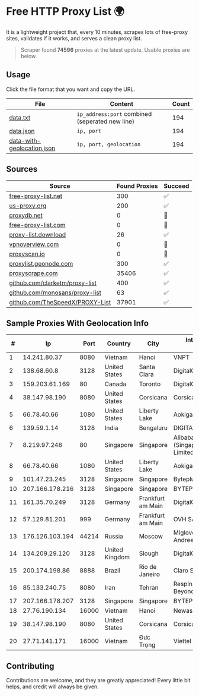 
# Free HTTP Proxy List 🌍

It is a lightweight project that, every 10 minutes, scrapes lots of free-proxy sites, validates if it works, and serves a clean proxy list.


> Scraper found **74596** proxies at the latest update. Usable proxies are below.

## Usage

Click the file format that you want and copy the URL.


|File|Content|Count|
|----|-------|-----|
|[data.txt](https://raw.githubusercontent.com/themiralay/Proxy-List-World/master/data.txt)|`ip_address:port` combined (seperated new line)|194|
|[data.json](https://raw.githubusercontent.com/themiralay/Proxy-List-World/master/data.json)|`ip, port`|194|
|[data-with-geolocation.json](https://raw.githubusercontent.com/themiralay/Proxy-List-World/master/data-with-geolocation.json)|`ip, port, geolocation`|194|

## Sources

|Source|Found Proxies|Succeed|
|------|-------------|-------|
|[free-proxy-list.net](https://free-proxy-list.net)|300|✅|
|[us-proxy.org](https://www.us-proxy.org)|200|✅|
|[proxydb.net](http://proxydb.net)|0|🚫|
|[free-proxy-list.com](https://free-proxy-list.com/?page=&port=&type%5B%5D=http&type%5B%5D=https&up_time=0&search=Search)|0|🚫|
|[proxy-list.download](https://www.proxy-list.download/HTTP)|26|✅|
|[vpnoverview.com](https://vpnoverview.com/privacy/anonymous-browsing/free-proxy-servers)|0|🚫|
|[proxyscan.io](https://www.proxyscan.io)|0|🚫|
|[proxylist.geonode.com](https://proxylist.geonode.com/api/proxy-list?limit=300&page=1&sort_by=lastChecked&sort_type=desc&protocols=http,https)|300|✅|
|[proxyscrape.com](https://api.proxyscrape.com/v2/?request=displayproxies&protocol=http&timeout=10000&country=all&ssl=all&anonymity=all)|35406|✅|
|[github.com/clarketm/proxy-list](https://raw.githubusercontent.com/clarketm/proxy-list/master/proxy-list-raw.txt)|400|✅|
|[github.com/monosans/proxy-list](https://raw.githubusercontent.com/monosans/proxy-list/main/proxies/http.txt)|63|✅|
|[github.com/TheSpeedX/PROXY-List](https://raw.githubusercontent.com/TheSpeedX/PROXY-List/master/http.txt)|37901|✅|


## Sample Proxies With Geolocation Info

|#|Ip|Port|Country|City|Internet Service Provider|
|-|--|----|-------|----|-------------------------|
|1|14.241.80.37|8080|Vietnam|Hanoi|VNPT|
|2|138.68.60.8|3128|United States|Santa Clara|DigitalOcean, LLC|
|3|159.203.61.169|80|Canada|Toronto|DigitalOcean, LLC|
|4|38.147.98.190|8080|United States|Corsicana|Corsicana ISD|
|5|66.78.40.66|1080|United States|Liberty Lake|Aokigahara SRL|
|6|139.59.1.14|3128|India|Bengaluru|DIGITALOCEAN|
|7|8.219.97.248|80|Singapore|Singapore|Alibaba Cloud (Singapore) Private Limited|
|8|66.78.40.66|1080|United States|Liberty Lake|Aokigahara SRL|
|9|101.47.23.245|3128|Singapore|Singapore|Byteplus Pte. Ltd.|
|10|207.166.178.216|3128|Singapore|Singapore|BYTEPLUS|
|11|161.35.70.249|3128|Germany|Frankfurt am Main|DigitalOcean, LLC|
|12|57.129.81.201|999|Germany|Frankfurt am Main|OVH SAS|
|13|176.126.103.194|44214|Russia|Moscow|Miglovets Egor Andreevich|
|14|134.209.29.120|3128|United Kingdom|Slough|DigitalOcean, LLC|
|15|200.174.198.86|8888|Brazil|Rio de Janeiro|Claro S.A|
|16|85.133.240.75|8080|Iran|Tehran|Respina Networks & Beyond PJSC|
|17|207.166.178.207|3128|Singapore|Singapore|BYTEPLUS|
|18|27.76.190.134|16000|Vietnam|Hanoi|Newass2011xDSLHCMC|
|19|38.147.98.190|8080|United States|Corsicana|Corsicana ISD|
|20|27.71.141.171|16000|Vietnam|Đưc Trọng|Viettel Group|



## Contributing

Contributions are welcome, and they are greatly appreciated! Every
little bit helps, and credit will always be given.

